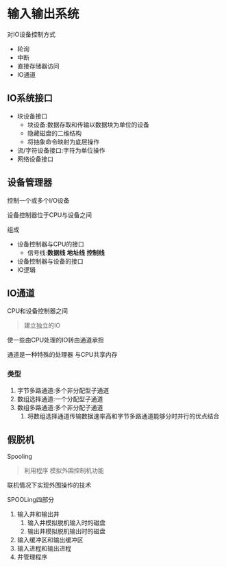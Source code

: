 # 输入输出系统

对IO设备控制方式

-   轮询
-   中断
-   直接存储器访问
-   IO通道

## IO系统接口

-   块设备接口
    -   块设备:数据存取和传输以数据块为单位的设备
    -   隐藏磁盘的二维结构
    -   将抽象命令映射为底层操作
-   流/字符设备接口:字符为单位操作
-   网络设备接口

## 设备管理器

控制一个或多个I/O设备

设备控制器位于CPU与设备之间

组成

-   设备控制器与CPU的接口
    -   信号线:**数据线** **地址线** **控制线**
-   设备控制器与设备的接口
-   IO逻辑

## IO通道

CPU和设备控制器之间

>   建立独立的IO

使一些由CPU处理的IO转由通道承担

通道是一种特殊的处理器 与CPU共享内存



### 类型

1.  字节多路通道:多个非分配型子通道
2.  数组选择通道:一个分配型子通道
3.  数组多路通道:多个非分配子通道
    1.  将数组选择通道传输数据速率高和字节多路通道能够分时并行的优点结合

## 假脱机

Spooling

>   利用程序 模拟外围控制机功能

联机情况下实现外围操作的技术

SPOOLing四部分

1.  输入井和输出井
    1.  输入井模拟脱机输入时的磁盘
    2.  输出井模拟脱机输出时的磁盘
2.  输入缓冲区和输出缓冲区
3.  输入进程和输出进程
4.  井管理程序




